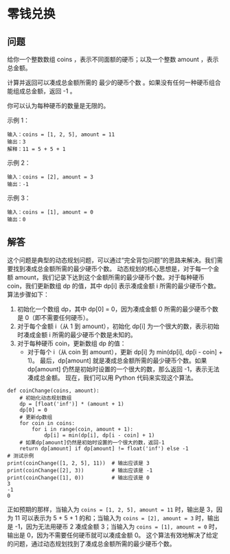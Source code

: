 # 零钱兑换
## 问题
给你一个整数数组 coins ，表示不同面额的硬币；以及一个整数 amount ，表示总金额。

计算并返回可以凑成总金额所需的 最少的硬币个数 。如果没有任何一种硬币组合能组成总金额，返回 -1 。

你可以认为每种硬币的数量是无限的。



示例 1：
```
输入：coins = [1, 2, 5], amount = 11
输出：3
解释：11 = 5 + 5 + 1
```
示例 2：
```
输入：coins = [2], amount = 3
输出：-1
```
示例 3：
```
输入：coins = [1], amount = 0
输出：0
```
## 解答
这个问题是典型的动态规划问题，可以通过“完全背包问题”的思路来解决。我们需要找到凑成总金额所需的最少硬币个数。
动态规划的核心思想是，对于每一个金额 amount，我们记录下达到这个金额所需的最少硬币个数。对于每种硬币 coin，我们更新数组 dp 的值，其中 dp[i] 表示凑成金额 i 所需的最少硬币个数。
算法步骤如下：
1. 初始化一个数组 dp，其中 dp[0] = 0，因为凑成金额 0 所需的最少硬币个数是 0（即不需要任何硬币）。
2. 对于每个金额 i（从 1 到 amount），初始化 dp[i] 为一个很大的数，表示初始时凑成金额 i 所需的最少硬币个数是未知的。
3. 对于每种硬币 coin，更新数组 dp 的值：
   - 对于每个 i（从 coin 到 amount），更新 dp[i] 为 min(dp[i], dp[i - coin] + 1)。
最后，dp[amount] 就是凑成总金额所需的最少硬币个数。如果 dp[amount] 仍然是初始时设置的一个很大的数，那么返回 -1，表示无法凑成总金额。
现在，我们可以用 Python 代码来实现这个算法。
```
def coinChange(coins, amount):
    # 初始化动态规划数组
    dp = [float('inf')] * (amount + 1)
    dp[0] = 0
    # 更新dp数组
    for coin in coins:
        for i in range(coin, amount + 1):
            dp[i] = min(dp[i], dp[i - coin] + 1)
    # 如果dp[amount]仍然是初始时设置的一个很大的数，返回-1
    return dp[amount] if dp[amount] != float('inf') else -1
# 测试示例
print(coinChange([1, 2, 5], 11))  # 输出应该是 3
print(coinChange([2], 3))         # 输出应该是 -1
print(coinChange([1], 0))         # 输出应该是 0
3
-1
0
```
正如预期的那样，当输入为 `coins = [1, 2, 5], amount = 11` 时，输出是 3，因为 11 可以表示为 5 + 5 + 1 的和；当输入为 `coins = [2], amount = 3` 时，输出是 -1，因为无法用硬币 2 凑成金额 3；当输入为 `coins = [1], amount = 0` 时，输出是 0，因为不需要任何硬币就可以凑成金额 0。
这个算法有效地解决了给定的问题，通过动态规划找到了凑成总金额所需的最少硬币个数。

